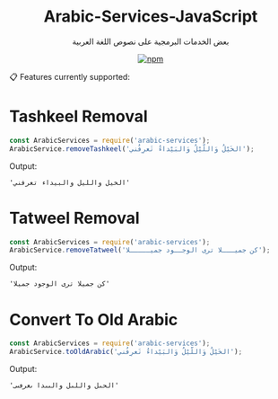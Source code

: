<h1 align=center>Arabic-Services-JavaScript</h1>

<p align=center>
بعض الخدمات البرمجية على نصوص اللغة العربية
</p>

<p align=center>
<a href="https://www.npmjs.com/package/arabic-service-npm-test"><img src="https://img.shields.io/npm/v/arabic-service-npm-test.svg" alt="npm"></a>
</p>

📋 Features currently supported:

# Tashkeel Removal

```javascript
const ArabicServices = require('arabic-services');
ArabicService.removeTashkeel('الخَيْلُ وَاللّيْلُ وَالبَيْداءُ تَعرِفُني');
```

Output:

```
'الخيل والليل والبيداء تعرفني'
```

# Tatweel Removal

```javascript
const ArabicServices = require('arabic-services');
ArabicService.removeTatweel('كن جميـــلا ترى الوجــود جميـــــلا');
```

Output:

```
'كن جميلا ترى الوجود جميلا'
```

# Convert To Old Arabic

```javascript
const ArabicServices = require('arabic-services');
ArabicService.toOldArabic('الخَيْلُ وَاللّيْلُ وَالبَيْداءُ تَعرِفُني');
```

Output:

```
'الحىل واللىل والٮىدا ٮعرڡٮى'
```
